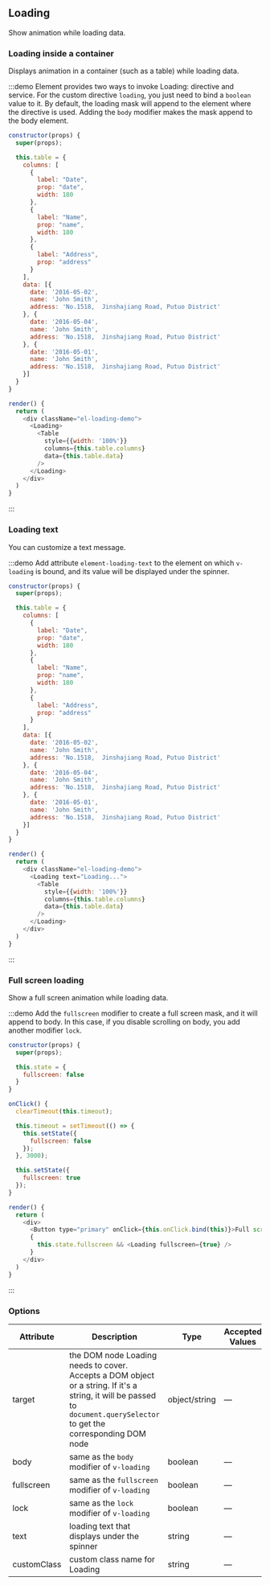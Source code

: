 ## Loading

Show animation while loading data.

### Loading inside a container

Displays animation in a container (such as a table) while loading data.

:::demo Element provides two ways to invoke Loading: directive and service. For the custom directive `loading`, you just need to bind a `boolean` value to it. By default, the loading mask will append to the element where the directive is used. Adding the `body` modifier makes the mask append to the body element.

```js
constructor(props) {
  super(props);

  this.table = {
    columns: [
      {
        label: "Date",
        prop: "date",
        width: 180
      },
      {
        label: "Name",
        prop: "name",
        width: 180
      },
      {
        label: "Address",
        prop: "address"
      }
    ],
    data: [{
      date: '2016-05-02',
      name: 'John Smith',
      address: 'No.1518,  Jinshajiang Road, Putuo District'
    }, {
      date: '2016-05-04',
      name: 'John Smith',
      address: 'No.1518,  Jinshajiang Road, Putuo District'
    }, {
      date: '2016-05-01',
      name: 'John Smith',
      address: 'No.1518,  Jinshajiang Road, Putuo District'
    }]
  }
}

render() {
  return (
    <div className="el-loading-demo">
      <Loading>
        <Table
          style={{width: '100%'}}
          columns={this.table.columns}
          data={this.table.data}
        />
      </Loading>
    </div>
  )
}
```
:::

### Loading text

You can customize a text message.

:::demo Add attribute `element-loading-text` to the element on which `v-loading` is bound, and its value will be displayed under the spinner.
```js
constructor(props) {
  super(props);

  this.table = {
    columns: [
      {
        label: "Date",
        prop: "date",
        width: 180
      },
      {
        label: "Name",
        prop: "name",
        width: 180
      },
      {
        label: "Address",
        prop: "address"
      }
    ],
    data: [{
      date: '2016-05-02',
      name: 'John Smith',
      address: 'No.1518,  Jinshajiang Road, Putuo District'
    }, {
      date: '2016-05-04',
      name: 'John Smith',
      address: 'No.1518,  Jinshajiang Road, Putuo District'
    }, {
      date: '2016-05-01',
      name: 'John Smith',
      address: 'No.1518,  Jinshajiang Road, Putuo District'
    }]
  }
}

render() {
  return (
    <div className="el-loading-demo">
      <Loading text="Loading...">
        <Table
          style={{width: '100%'}}
          columns={this.table.columns}
          data={this.table.data}
        />
      </Loading>
    </div>
  )
}
```
:::

### Full screen loading

Show a full screen animation while loading data.

:::demo Add the `fullscreen` modifier to create a full screen mask, and it will append to body. In this case, if you disable scrolling on body, you add another modifier `lock`.

```js
constructor(props) {
  super(props);

  this.state = {
    fullscreen: false
  }
}

onClick() {
  clearTimeout(this.timeout);

  this.timeout = setTimeout(() => {
    this.setState({
      fullscreen: false
    });
  }, 3000);

  this.setState({
    fullscreen: true
  });
}

render() {
  return (
    <div>
      <Button type="primary" onClick={this.onClick.bind(this)}>Full screen loading for 3 seconds</Button>
      {
        this.state.fullscreen && <Loading fullscreen={true} />
      }
    </div>
  )
}
```
:::

### Options
| Attribute      | Description          | Type      | Accepted Values       | Default  |
|---------- |-------------- |---------- |--------------------------------  |-------- |
| target | the DOM node Loading needs to cover. Accepts a DOM object or a string. If it's a string, it will be passed to `document.querySelector` to get the corresponding DOM node | object/string | — | document.body |
| body | same as the `body` modifier of `v-loading` | boolean | — | false |
| fullscreen | same as the `fullscreen` modifier of `v-loading` | boolean | — | true |
| lock | same as the `lock` modifier of `v-loading` | boolean | — | false |
| text | loading text that displays under the spinner | string | — | — |
| customClass | custom class name for Loading | string | — | — |
